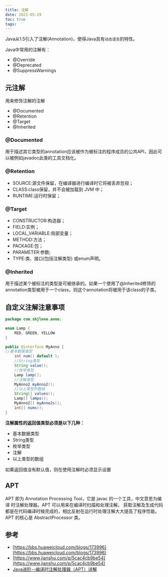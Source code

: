 ```yaml
---
title: 注解
date: 2021-05-29
toc: true
tags:
---
```


Java从1.5引入了注解(Annotation)，使得Java具有`动态语言`的特性。

Java中常用的注解有：

- @Override
- @Deprecated
- @SuppressWarnings



## 元注解

用来修饰注解的注解

- @Documented
- @Retention
- @Target
- @Inherited

### @Documented

用于描述其它类型的annotation应该被作为被标注的程序成员的公共API，因此可以被例如javadoc此类的工具文档化。

### @Retention

- SOURCE:源文件保留，在编译器进行编译时它将被丢弃忽视；
- CLASS:class保留，并不会被加载到 JVM 中；
- RUNTIME:运行时保留；

### @Target

- CONSTRUCTOR:构造器；
- FIELD:实例；
- LOCAL_VARIABLE:局部变量；
- METHOD:方法；
- PACKAGE:包；
- PARAMETER:参数;
- TYPE:类、接口(包括注解类型) 或enum声明。

### @Inherited

用于描述某个被标注的类型是可被继承的。如果一个使用了@Inherited修饰的annotation类型被用于一个class，则这个annotation将被用于该class的子类。


## 自定义注解注意事项

```java
package com.shjlone.anno;

enum Lamp {
    RED, GREEN, YELLOW
}

public @interface MyAnno {
//基本数据类型
    int num() default 1;
    //String类型
    String value();
    //枚举类型
    Lamp lamp();
    //注解类型
    MyAnno2 myAnno2();
    //以上类型的数组
    String[] values();
    Lamp[] lamps();
    MyAnno2[] myAnno2s();
    int[] nums();
}

```

**注解属性的返回值类型必须是以下几种：**

- 基本数据类型
- String类型
- 枚举类型
- 注解
- 以上类型的数组


如果返回值没有默认值，则在使用注解时必须显示设置



## APT

APT 即为 Annotation Processing Tool，它是 javac 的一个工具，中文意思为编译 时注解处理器。APT 可以用来在编译时扫描和处理注解。
获取注解及生成代码都是在代码编译时候完成的，相比反射在运行时处理注解大大提高了程序性能。APT 的核心是 AbstractProcessor 类。

## 参考

- [https://bbs.huaweicloud.com/blogs/173996](https://bbs.huaweicloud.com/blogs/173996)
- [https://www.jianshu.com/p/5cac4cb9be54](https://www.jianshu.com/p/5cac4cb9be54)
- [Java进阶--编译时注解处理器（APT）详解](https://juejin.cn/post/6844903923233341453)
